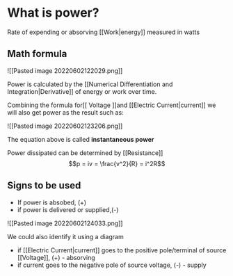 
# What is power?

Rate of expending or absorving [[Work|energy]] measured in watts


## Math formula

![[Pasted image 20220602122029.png]]

Power is calculated by the [[Numerical Differentiation and Integration|Derivative]] of energy or work over time.

Combining the formula for[[ Voltage ]]and  [[Electric Current|current]] we will also get power as the result such as:

![[Pasted image 20220602123206.png]]

The equation above is called **instantaneous power**

Power dissipated can be determined by [[Resistance]]
 $$p = iv = \frac{v^2}{R} = i^2R$$
## Signs to be used
- If power is absobed, (+)
- if power is delivered or supplied,(-)

![[Pasted image 20220602124033.png]]

We could also identify it using a diagram
- if [[Electric Current|current]] goes to the positive pole/terminal of source [[Voltage]], (+) - absorving
- if current goes to the negative pole of source voltage, (-) - supply

